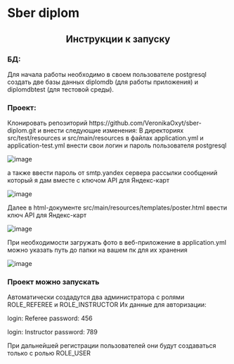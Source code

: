 # Sber diplom
<h2 align="center">Инструкции к запуску</h2>
<h3>БД:</h3>
Для начала работы необходимо в своем пользователе postgresql создать две базы данных 
diplomdb (для работы приложения) и diplomdbtest (для тестовой среды).
<h3>Проект:</h3>
Клонировать репозиторий https://github.com/VeronikaOxyt/sber-diplom.git и внести следующие изменения: 
В директориях src/test/resources и src/main/resources в файлах application.yml и application-test.yml
внести свои логин и пароль пользователя postgresql

![image](https://github.com/VeronikaOxyt/sber-diplom/assets/132338823/ab5165a3-942d-4cc8-91ad-14e4c349cd72)

а также ввести пароль от smtp.yandex сервера рассылки сообщений который я дам вместе с ключом API для Яндекс-карт

![image](https://github.com/VeronikaOxyt/sber-diplom/assets/132338823/1f0b2e17-39ce-41d3-acf8-c82723779c3d)

Далее в html-документе src/main/resources/templates/poster.html ввести ключ API для Яндекс-карт

![image](https://github.com/VeronikaOxyt/sber-diplom/assets/132338823/66d36508-abdc-49be-b8a8-4cd75142462e)

При необходимости загружать фото в веб-приложение в application.yml
 можно указать путь до папки на вашем пк для их хранения

![image](https://github.com/VeronikaOxyt/sber-diplom/assets/132338823/a9f3b515-82c0-4f0e-b4dc-343caa16d6db)

<h3>Проект можно запускать</h3>
Автоматически создадутся два администратора с ролями ROLE_REFEREE и ROLE_INSTRUCTOR
Их данные для авторизации:

login: Referee
password: 456

login: Instructor
password: 789

При дальнейшей регистрации пользователей они будут создаваться только с ролью ROLE_USER

